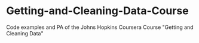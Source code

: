 Getting-and-Cleaning-Data-Course
================================

Code examples and PA of the Johns Hopkins Coursera Course "Getting and Cleaning Data"
